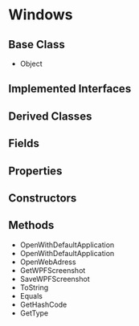# Windows
## Base Class
- Object
## Implemented Interfaces
## Derived Classes
## Fields
## Properties
## Constructors
## Methods
- OpenWithDefaultApplication
- OpenWithDefaultApplication
- OpenWebAdress
- GetWPFScreenshot
- SaveWPFScreenshot
- ToString
- Equals
- GetHashCode
- GetType
